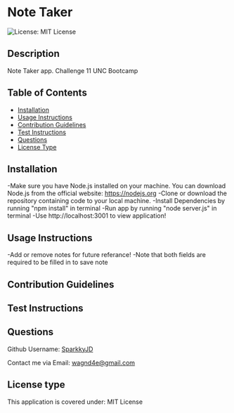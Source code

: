 # Note Taker

![License: MIT License](https://img.shields.io/badge/License-MIT%20License-brightgreen.svg)


## Description
Note Taker app. Challenge 11 UNC Bootcamp


## Table of Contents
- [Installation](#installation)
- [Usage Instructions](#usage-instructions)
- [Contribution Guidelines](#contribution-guidelines)
- [Test Instructions](#test-instructions)
- [Questions](#questions)
- [License Type](#license-type)


## Installation <a name="installation"></a>
-Make sure you have Node.js installed on your machine. You can download Node.js from the official website: https://nodejs.org
-Clone or download the repository containing code to your local machine.
-Install Dependencies by running "npm install" in terminal
-Run app by running "node server.js" in terminal
-Use http://localhost:3001 to view application!


## Usage Instructions <a name="usage"></a>
-Add or remove notes for future referance! 
-Note that both fields are required to be filled in to save note


## Contribution Guidelines <a name="contribution"></a>



## Test Instructions <a name="test"></a>


## Questions <a name="github"></a>
 Github Username: <a href="https://github.com/SparkkyJD">SparkkyJD</a>

Contact me via Email: wagnd4e@gmail.com
## License type <a name="license"></a>
This application is covered under: MIT License
